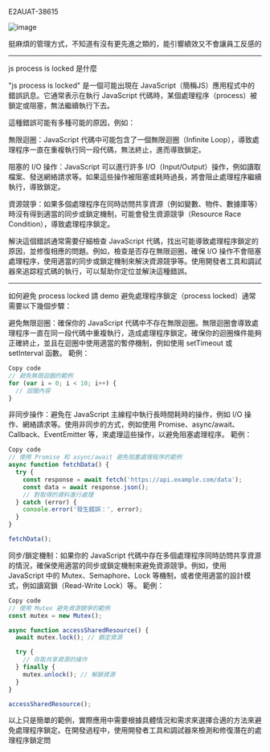 E2AUAT-38615

![image](https://user-images.githubusercontent.com/46659635/231089137-6e9c15b5-76c3-4b17-958a-fbb5572fe7b3.png)

挺麻煩的管理方式，不知道有沒有更先進之類的，能引響績效又不會讓員工反感的

---

js process is locked 是什麼

"js process is locked" 是一個可能出現在 JavaScript（簡稱JS）應用程式中的錯誤訊息。它通常表示在執行 JavaScript 代碼時，某個處理程序（process）被鎖定或阻塞，無法繼續執行下去。

這種錯誤可能有多種可能的原因，例如：

無限迴圈：JavaScript 代碼中可能包含了一個無限迴圈（Infinite Loop），導致處理程序一直在重複執行同一段代碼，無法終止，進而導致鎖定。

阻塞的 I/O 操作：JavaScript 可以進行許多 I/O（Input/Output）操作，例如讀取檔案、發送網絡請求等。如果這些操作被阻塞或耗時過長，將會阻止處理程序繼續執行，導致鎖定。

資源競爭：如果多個處理程序在同時訪問共享資源（例如變數、物件、數據庫等）時沒有得到適當的同步或鎖定機制，可能會發生資源競爭（Resource Race Condition），導致處理程序鎖定。

解決這個錯誤通常需要仔細檢查 JavaScript 代碼，找出可能導致處理程序鎖定的原因，並修復相應的問題。例如，檢查是否存在無限迴圈，確保 I/O 操作不會阻塞處理程序，使用適當的同步或鎖定機制來解決資源競爭等。使用開發者工具和調試器來追踪程式碼的執行，可以幫助你定位並解決這種錯誤。

---

如何避免 process locked 請 demo
避免處理程序鎖定（process locked）通常需要以下幾個步驟：

避免無限迴圈：確保你的 JavaScript 代碼中不存在無限迴圈。無限迴圈會導致處理程序一直在同一段代碼中重複執行，造成處理程序鎖定。確保你的迴圈條件能夠正確終止，並且在迴圈中使用適當的暫停機制，例如使用 setTimeout 或 setInterval 函數。
範例：

```javascript
Copy code
// 避免無限迴圈的範例
for (var i = 0; i < 10; i++) {
  // 迴圈內容
}
```

非同步操作：避免在 JavaScript 主線程中執行長時間耗時的操作，例如 I/O 操作、網絡請求等。使用非同步的方式，例如使用 Promise、async/await、Callback、EventEmitter 等，來處理這些操作，以避免阻塞處理程序。
範例：

```javascript
Copy code
// 使用 Promise 和 async/await 避免阻塞處理程序的範例
async function fetchData() {
  try {
    const response = await fetch('https://api.example.com/data');
    const data = await response.json();
    // 對取得的資料進行處理
  } catch (error) {
    console.error('發生錯誤：', error);
  }
}

fetchData();
```

同步/鎖定機制：如果你的 JavaScript 代碼中存在多個處理程序同時訪問共享資源的情況，確保使用適當的同步或鎖定機制來避免資源競爭。例如，使用 JavaScript 中的 Mutex、Semaphore、Lock 等機制，或者使用適當的設計模式，例如讀寫鎖（Read-Write Lock）等。
範例：

```javascript
Copy code
// 使用 Mutex 避免資源競爭的範例
const mutex = new Mutex();

async function accessSharedResource() {
  await mutex.lock(); // 鎖定資源

  try {
    // 存取共享資源的操作
  } finally {
    mutex.unlock(); // 解鎖資源
  }
}

accessSharedResource();
```

以上只是簡單的範例，實際應用中需要根據具體情況和需求來選擇合適的方法來避免處理程序鎖定。在開發過程中，使用開發者工具和調試器來檢測和修復潛在的處理程序鎖定問
